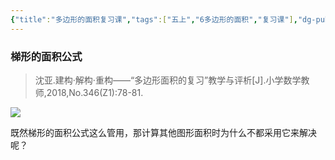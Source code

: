 ```yaml
---
{"title":"多边形的面积复习课","tags":["五上","6多边形的面积","复习课"],"dg-publish":true,"permalink":"/5 课时设计/5a 多边形的面积复习课/","dgPassFrontmatter":true,"noteIcon":""}
---
```




### 梯形的面积公式

> 沈亚.建构·解构·重构——“多边形面积的复习”教学与评析[J].小学数学教师,2018,No.346(Z1):78-81.

![](https://r2.edui123.com/2023/07/5a-6-dbx-fx.jpg)

既然梯形的面积公式这么管用，那计算其他图形面积时为什么不都采用它来解决呢？
